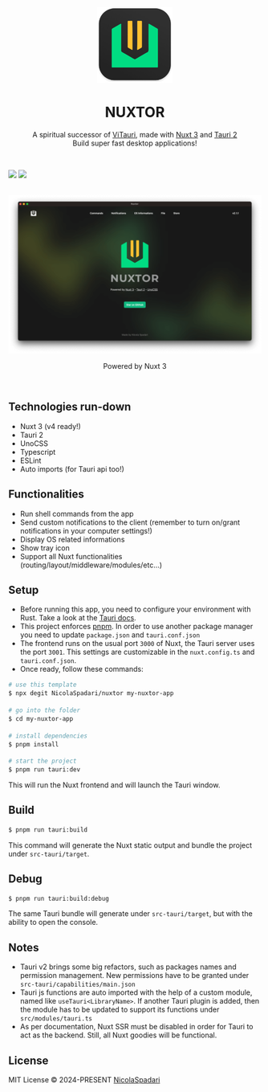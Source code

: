 <p align="center">
    <img width="150" src="./public/logo.png" alt="logo">
</p>
<h1 align="center">NUXTOR</h1>
<p align="center">
A spiritual successor of <a href="https://github.com/NicolaSpadari/vitauri">ViTauri</a>, made with <a href="https://nuxt.com">Nuxt 3</a> and <a href="https://v2.tauri.app">Tauri 2</a>
<br>
Build super fast desktop applications!
</p>

<br />

<p float="left">
	<img src="https://img.shields.io/github/package-json/v/NicolaSpadari/nuxtor" />
	<img src="https://img.shields.io/github/license/NicolaSpadari/nuxtor" />
</p>

<br />

<div align="center">
<img src="./public/screenshot.png">
</div>

<p align="center">Powered by Nuxt 3</p>

<br />

## Technologies run-down

- Nuxt 3 (v4 ready!)
- Tauri 2
- UnoCSS
- Typescript
- ESLint
- Auto imports (for Tauri api too!)

## Functionalities

- Run shell commands from the app
- Send custom notifications to the client (remember to turn on/grant notifications in your computer settings!)
- Display OS related informations
- Show tray icon
- Support all Nuxt functionalities (routing/layout/middleware/modules/etc...)

## Setup

  - Before running this app, you need to configure your environment with Rust. Take a look at the [Tauri docs](https://v2.tauri.app/start/prerequisites).
  - This project enforces [pnpm](https://pnpm.io). In order to use another package manager you need to update `package.json` and `tauri.conf.json`
  - The frontend runs on the usual port `3000` of Nuxt, the Tauri server uses the port `3001`. This settings are customizable in the `nuxt.config.ts` and `tauri.conf.json`.
  - Once ready, follow these commands:

  ```sh
  # use this template
  $ npx degit NicolaSpadari/nuxtor my-nuxtor-app

  # go into the folder
  $ cd my-nuxtor-app

  # install dependencies
  $ pnpm install

  # start the project
  $ pnpm run tauri:dev
  ```

  This will run the Nuxt frontend and will launch the Tauri window.

## Build

  ```sh
  $ pnpm run tauri:build
  ```

This command will generate the Nuxt static output and bundle the project under `src-tauri/target`.

## Debug

  ```sh
  $ pnpm run tauri:build:debug
  ```

The same Tauri bundle will generate under `src-tauri/target`, but with the ability to open the console.

## Notes

- Tauri v2 brings some big refactors, such as packages names and permission management. New permissions have to be granted under `src-tauri/capabilities/main.json`
- Tauri js functions are auto imported with the help of a custom module, named like `useTauri<LibraryName>`. If another Tauri plugin is added, then the module has to be updated to support its functions under `src/modules/tauri.ts`
- As per documentation, Nuxt SSR must be disabled in order for Tauri to act as the backend. Still, all Nuxt goodies will be functional.

## License

MIT License © 2024-PRESENT [NicolaSpadari](https://github.com/NicolaSpadari)
